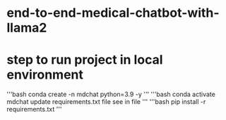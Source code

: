 # end-to-end-medical-chatbot-with-llama2
# step to run project in local environment
'''bash
conda create -n mdchat python=3.9 -y
'''
'''bash
conda activate mdchat
update requirements.txt file see in file
'''
'''bash
pip install -r requirements.txt
'''
